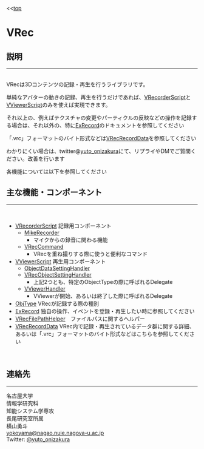﻿<<[top](./index.html)
# **VRec**

## **説明**
---
<br>
VRecは3Dコンテンツの記録・再生を行うライブラリです。<br>

単純なアバターの動きの記録、再生を行うだけであれば、[VRecorderScript](VRecorderScript.html)と[VViewerScript](VViewerScript.html)のみを使えば実現できます。

それ以上の、例えばテクスチャの変更やパーティクルの反映などの操作を記録する場合は、それ以外の、特に[ExRecord](ExRecord.html)のドキュメントを参照してください

「.vrc」フォーマットのバイト形式などは[VRecRecordData](VRecRecordData.html)を参照してください

わかりにくい場合は、twitter@[yuto_onizakura](https://twitter.com/yuto_onizakura)にて、リプライやDMでご質問ください。改善を行います

各機能については以下を参照してください
<br>

## **主な機能・コンポーネント**
---
<br>

- [VRecorderScript](VRecorderScript.html) 記録用コンポーネント
    - [MikeRecorder](MikeRecorder.html)
        - マイクからの録音に関わる機能
    - [VRecCommand](VRecCommand)
        - VRecを重ね撮りする際に使うと便利なコマンド
- [VViewerScript](VViewerScript.html)       再生用コンポーネント
    - [ObjectDataSettingHandler](ObjectDataSettingHandler.html)
    - [VRecObjectSettingHandler](VRecObjectSettingHandler.html)
        - 上記2つとも、特定のObjectTypeの際に呼ばれるDelegate
    - [VViewerHandler](VViewerHandler.html)
        - VViewerが開始、あるいは終了した際に呼ばれるDelegate
- [ObjType](ObjType.html) VRecが記録する際の種別
- [ExRecord](ExRecord.html) 独自の操作、イベントを登録・再生したい時に参照してください
- [VRecFilePathHelper](VRecFilePathHelper.html)　ファイルパスに関するヘルパー
- [VRecRecordData](VRecRecordData.html) VRec内で記録・再生されているデータ群に関する詳細、あるいは「.vrc」フォーマットのバイト形式などはこちらを参照してください
<br>


## **連絡先**
---
名古屋大学<br>
情報学研究科<br>
知能システム学専攻<br>
長尾研究室所属<br>
横山勇斗<br>
yokoyama@nagao.nuie.nagoya-u.ac.jp<br>
Twitter: [@yuto_onizakura](https://twitter.com/yuto_onizakura)<br>

<br>